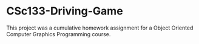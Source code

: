 # CSc133-Driving-Game
This project was a cumulative homework assignment for a Object Oriented Computer Graphics Programming course.
